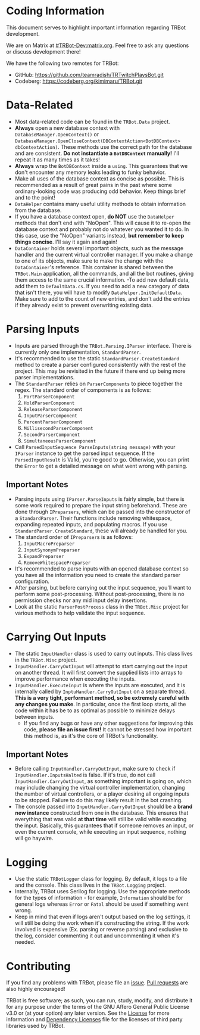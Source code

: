 # Coding Information
This document serves to highlight important information regarding TRBot development.

We are on Matrix at [#TRBot-Dev:matrix.org](https://matrix.to/#/!hTfcbsKMAuenQAetQm:matrix.org?via=matrix.org). Feel free to ask any questions or discuss development there!

We have the following two remotes for TRBot:
* GitHub: https://github.com/teamradish/TRTwitchPlaysBot.git
* Codeberg: https://codeberg.org/kimimaru/TRBot.git

# Data-Related
- Most data-related code can be found in the `TRBot.Data` project.
- **Always** open a new database context with `DatabaseManager.OpenContext()` or `DatabaseManager.OpenCloseContext(DBContextAction<BotDBContext> dbContextAction)`. These methods use the correct path for the database and are consistent. **Do not instantiate a `BotDBContext` manually!** I'll repeat it as many times as it takes! 
- **Always** wrap the `BotDBContext` inside a `using`. This guarantees that we don't encounter any memory leaks leading to funky behavior.
- Make all uses of the database context as concise as possible. This is recommended as a result of great pains in the past where some ordinary-looking code was producing odd behavior. Keep things brief and to the point!
- `DataHelper` contains many useful utility methods to obtain information from the database.
- If you have a database context open, **do NOT** use the `DataHelper` methods that don't end with "NoOpen". This will cause it to re-open the database context and probably not do whatever you wanted it to do. In this case, use the "NoOpen" variants instead, **but remember to keep things concise**. I'll say it again and again!
- `DataContainer` holds several important objects, such as the message handler and the current virtual controller manager. If you make a change to one of its objects, make sure to make the change with the `DataContainer`'s reference. This container is shared between the `TRBot.Main` application, all the commands, and all the bot routines, giving them access to the same crucial information.
-To add new default data, add them to `DefaultData.cs`. If you need to add a new category of data that isn't there, you will have to modify `DataHelper.InitDefaultData`. Make sure to add to the count of new entries, and don't add the entries if they already exist to prevent overwriting existing data.

# Parsing Inputs
- Inputs are parsed through the `TRBot.Parsing.IParser` interface. There is currently only one implementation, `StandardParser`.
- It's recommended to use the static `StandardParser.CreateStandard` method to create a parser configured consistently with the rest of the project. This may be revisited in the future if there end up being more parser implementations.
- The `StandardParser` relies on `ParserComponents` to piece together the regex. The standard order of components is as follows:
  1. `PortParserComponent`
  2. `HoldParserComponent`
  3. `ReleaseParserComponent`
  4. `InputParserComponent`
  5. `PercentParserComponent`
  6. `MillisecondParserComponent`
  7. `SecondParserComponent`
  8. `SimultaneousParserComponent`
- Call `ParsedInputSequence ParseInputs(string message)` with your `IParser` instance to get the parsed input sequence. If the `ParsedInputResult` is Valid, you're good to go. Otherwise, you can print the `Error` to get a detailed message on what went wrong with parsing. 

## Important Notes
- Parsing inputs using `IParser.ParseInputs` is fairly simple, but there is some work required to prepare the input string beforehand. These are done through `IPreparsers`, which can be passed into the constructor of a `StandardParser`. Their functions include removing whitespace, expanding repeated inputs, and populating macros. If you use `StandardParser.CreateStandard`, these will already be handled for you.
- The standard order of `IPreparser`s is as follows:
  1. `InputMacroPreparser`
  2. `InputSynonymPreparser`
  3. `ExpandPreparser`
  4. `RemoveWhitespacePreparser`
- It's recommended to parse inputs with an opened database context so you have all the information you need to create the standard parser configuration.
- After parsing, but before carrying out the input sequence, you'll want to perform some post-processing. Without post-processing, there is no permission checks nor any mid input delay insertions.
- Look at the static `ParserPostProcess` class in the `TRBot.Misc` project for various methods to help validate the input sequence.

# Carrying Out Inputs
- The static `InputHandler` class is used to carry out inputs. This class lives in the `TRBot.Misc` project.
- `InputHandler.CarryOutInput` will attempt to start carrying out the input on another thread. It will first convert the supplied lists into arrays to improve performance when executing the inputs.
- `InputHandler.ExecuteInput` is where the inputs are executed, and it is internally called by `InptuHandler.CarryOutInput` on a separate thread. **This is a very tight, performant method, so be extremely careful with any changes you make**. In particular, once the first loop starts, all the code within it has be to as optimal as possible to minimize delays between inputs.
  - If you find any bugs or have any other suggestions for improving this code, **please file an issue first!** It cannot be stressed how important this method is, as it's the core of TRBot's functionality.

## Important Notes
- Before calling `InputHandler.CarryOutInput`, make sure to check if `InputHandler.InputsHalted` is false. If it's true, do not call `InputHandler.CarryOutInput`, as something important is going on, which may include changing the virtual controller implementation, changing the number of virtual controllers, or a player desiring all ongoing inputs to be stopped. Failure to do this may likely result in the bot crashing.
- The console passed into `InputHandler.CarryOutInput` should be a **brand new instance** constructed from one in the database. This ensures that everything that was valid **at that time** will still be valid while executing the input. Basically, this guarantees that if someone removes an input, or even the current console, while executing an input sequence, nothing will go haywire.

# Logging
- Use the static `TRBotLogger` class for logging. By default, it logs to a file and the console. This class lives in the `TRBot.Logging` project.
- Internally, TRBot uses Serilog for logging. Use the appropriate methods for the types of information - for example, `Information` should be for general logs whereas `Error` or `Fatal` should be used if something went wrong.
- Keep in mind that even if logs aren't output based on the log settings, it will still be doing the work when it's constructing the string. If the work involved is expensive (Ex. parsing or reverse parsing) and exclusive to the log, consider commenting it out and uncommenting it when it's needed.

# Contributing
If you find any problems with TRBot, please file an [issue](https://github.com/teamradish/TRTwitchPlaysBot/issues). [Pull requests](https://github.com/teamradish/TRTwitchPlaysBot/pulls) are also highly encouraged!

TRBot is free software; as such, you can run, study, modify, and distribute it for any purpose under the terms of the GNU Affero General Public License v3.0 or (at your option) any later version. See the [License](../LICENSE) for more information and [Dependency Licenses](../Dependency%20Licenses) file for the licenses of third party libraries used by TRBot.
